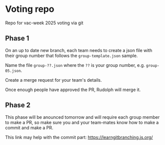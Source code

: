# Voting repo

Repo for vac-week 2025 voting via git

## Phase 1

On an up to date new branch, each team needs to create a json file with their group number that follows the `group-template.json` sample.

Name the file `group-??.json` where the `??` is your group number, e.g. `group-05.json`.

Create a merge request for your team's details.

Once enough people have approved the PR, Rudolph will merge it.

## Phase 2

This phase will be anounced tomorrow and will require each group member to make a PR, so make sure you and your team-mates know how to make a commit and make a PR.

This link may help with the commit part: https://learngitbranching.js.org/
